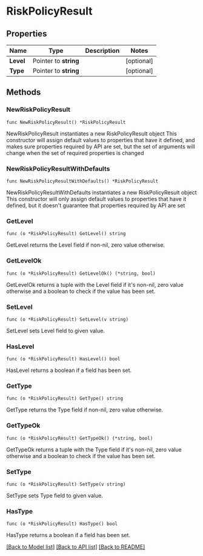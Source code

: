 # RiskPolicyResult

## Properties

Name | Type | Description | Notes
------------ | ------------- | ------------- | -------------
**Level** | Pointer to **string** |  | [optional] 
**Type** | Pointer to **string** |  | [optional] 

## Methods

### NewRiskPolicyResult

`func NewRiskPolicyResult() *RiskPolicyResult`

NewRiskPolicyResult instantiates a new RiskPolicyResult object
This constructor will assign default values to properties that have it defined,
and makes sure properties required by API are set, but the set of arguments
will change when the set of required properties is changed

### NewRiskPolicyResultWithDefaults

`func NewRiskPolicyResultWithDefaults() *RiskPolicyResult`

NewRiskPolicyResultWithDefaults instantiates a new RiskPolicyResult object
This constructor will only assign default values to properties that have it defined,
but it doesn't guarantee that properties required by API are set

### GetLevel

`func (o *RiskPolicyResult) GetLevel() string`

GetLevel returns the Level field if non-nil, zero value otherwise.

### GetLevelOk

`func (o *RiskPolicyResult) GetLevelOk() (*string, bool)`

GetLevelOk returns a tuple with the Level field if it's non-nil, zero value otherwise
and a boolean to check if the value has been set.

### SetLevel

`func (o *RiskPolicyResult) SetLevel(v string)`

SetLevel sets Level field to given value.

### HasLevel

`func (o *RiskPolicyResult) HasLevel() bool`

HasLevel returns a boolean if a field has been set.

### GetType

`func (o *RiskPolicyResult) GetType() string`

GetType returns the Type field if non-nil, zero value otherwise.

### GetTypeOk

`func (o *RiskPolicyResult) GetTypeOk() (*string, bool)`

GetTypeOk returns a tuple with the Type field if it's non-nil, zero value otherwise
and a boolean to check if the value has been set.

### SetType

`func (o *RiskPolicyResult) SetType(v string)`

SetType sets Type field to given value.

### HasType

`func (o *RiskPolicyResult) HasType() bool`

HasType returns a boolean if a field has been set.


[[Back to Model list]](../README.md#documentation-for-models) [[Back to API list]](../README.md#documentation-for-api-endpoints) [[Back to README]](../README.md)


